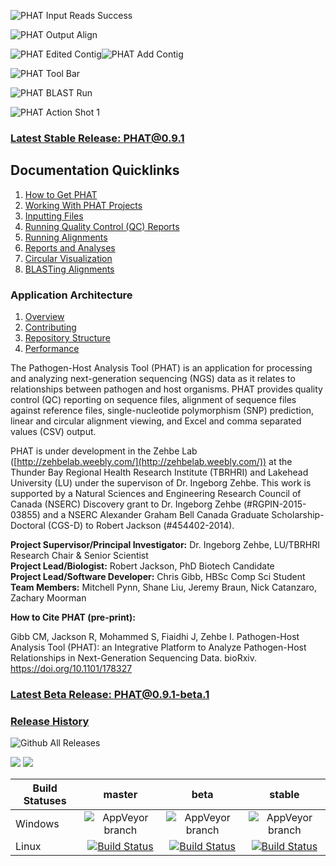 ![PHAT Input Reads Success](https://chgibb.github.io//PHATDocs/docs/releases/0.7.6-beta.1/InputReadsIn.png)

![PHAT Output Align](https://chgibb.github.io//PHATDocs/docs/releases/0.7.6-beta.1/OutputAlign.png)

![PHAT Edited Contig](https://chgibb.github.io//PHATDocs/docs/releases/0.7.6-beta.1/EditedContig.png)![PHAT Add Contig](https://chgibb.github.io//PHATDocs/docs/releases/0.7.6-beta.1/AddContig.png)

![PHAT Tool Bar](https://chgibb.github.io//PHATDocs/docs/releases/0.1.0-beta.1/covHPV16white.png)

![PHAT BLAST Run](https://chgibb.github.io/PHATDocs/docs/latest/alignBLASTRuns4.png)

![PHAT Action Shot 1](https://chgibb.github.io//PHATDocs/docs/latest/actionShot1.png)

### [Latest Stable Release: PHAT@0.9.1](https://chgibb.github.io/PHATDocs/releases/0.9.1/index)
## Documentation Quicklinks
1. [How to Get PHAT](https://chgibb.github.io/PHATDocs/docs/releases/0.9.1/howToGetPHAT)
2. [Working With PHAT Projects](https://chgibb.github.io/PHATDocs/docs/releases/0.9.1/projects)
3. [Inputting Files](https://chgibb.github.io/PHATDocs/docs/releases/0.9.1/inputtingFiles)
4. [Running Quality Control (QC) Reports](https://chgibb.github.io/PHATDocs/docs/releases/0.9.1/QCReports)
5. [Running Alignments](https://chgibb.github.io/PHATDocs/docs/releases/0.9.1/runningAlignments)
6. [Reports and Analyses](https://chgibb.github.io/PHATDocs/docs/releases/0.9.1/reportsAndAnalyses)
7. [Circular Visualization](https://chgibb.github.io/PHATDocs/docs/releases/0.9.1/circularVisualization)
8. [BLASTing Alignments](https://chgibb.github.io/PHATDocs/docs/releases/0.9.1/blastingAlignments)

### Application Architecture
1. [Overview](https://chgibb.github.io/PHATDocs/docs/releases/0.9.1/archOverview)
2. [Contributing](https://chgibb.github.io/PHATDocs/docs/releases/0.9.1/contributingGuide)
3. [Repository Structure](https://chgibb.github.io/PHATDocs/docs/releases/0.9.1/repoStructure)
4. [Performance](https://chgibb.github.io/PHATDocs/docs/releases/0.9.1/performance)

The Pathogen-Host Analysis Tool (PHAT) is an application for processing and analyzing next-generation sequencing (NGS) data as it relates to relationships between pathogen and host organisms. PHAT provides quality control (QC) reporting on sequence files, alignment of sequence files against reference files, single-nucleotide polymorphism (SNP) prediction, linear and circular alignment viewing, and Excel and comma separated values (CSV) output.

PHAT is under development in the Zehbe Lab ([http://zehbelab.weebly.com/](http://zehbelab.weebly.com/)) at the Thunder Bay Regional Health Research Institute (TBRHRI) and Lakehead University (LU) under the supervison of Dr. Ingeborg Zehbe. This work is supported by a Natural Sciences and Engineering Research Council of Canada (NSERC) Discovery grant to Dr. Ingeborg Zehbe (#RGPIN-2015-03855) and a NSERC Alexander Graham Bell Canada Graduate Scholarship-Doctoral (CGS-D) to Robert Jackson (#454402-2014).  

**Project Supervisor/Principal Investigator:** Dr. Ingeborg Zehbe, LU/TBRHRI Research Chair & Senior Scientist    
**Project Lead/Biologist:** Robert Jackson, PhD Biotech Candidate    
**Project Lead/Software Developer:** Chris Gibb, HBSc Comp Sci Student  
**Team Members:** Mitchell Pynn, Shane Liu, Jeremy Braun, Nick Catanzaro, Zachary Moorman

**How to Cite PHAT (pre-print):**

Gibb CM, Jackson R, Mohammed S, Fiaidhi J, Zehbe I. Pathogen-Host Analysis Tool (PHAT): an Integrative Platform to Analyze Pathogen-Host Relationships in Next-Generation Sequencing Data. bioRxiv. https://doi.org/10.1101/178327

### [Latest Beta Release: PHAT@0.9.1-beta.1](https://chgibb.github.io/PHATDocs/releases/0.9.1-beta.1/index)

### [Release History](https://chgibb.github.io/PHATDocs/allReleases)

![Github All Releases](https://img.shields.io/github/downloads/chgibb/PHAT/total.svg)

[![](https://tokei.rs/b1/github/chgibb/PHAT?category=files)](https://github.com/Aaronepower/tokei) [![](https://tokei.rs/b1/github/chgibb/PHAT?category=lines)](https://github.com/Aaronepower/tokei)  

| Build Statuses        | master           | beta  | stable  |
| ------------- |:-------------:| :-----:|:-------:|
| Windows       | ![AppVeyor branch](https://ci.appveyor.com/api/projects/status/k0awa1ask2ilarkn/branch/master?svg=true) | ![AppVeyor branch](https://ci.appveyor.com/api/projects/status/k0awa1ask2ilarkn/branch/beta?svg=true) | ![AppVeyor branch](https://ci.appveyor.com/api/projects/status/k0awa1ask2ilarkn/branch/stable?svg=true)
| Linux         | [![Build Status](https://travis-ci.org/chgibb/PHAT.svg?branch=master)](https://travis-ci.org/chgibb/PHAT)      |   [![Build Status](https://travis-ci.org/chgibb/PHAT.svg?branch=beta)](https://travis-ci.org/chgibb/PHAT) |  [![Build Status](https://travis-ci.org/chgibb/PHAT.svg?branch=stable)](https://travis-ci.org/chgibb/PHAT)
